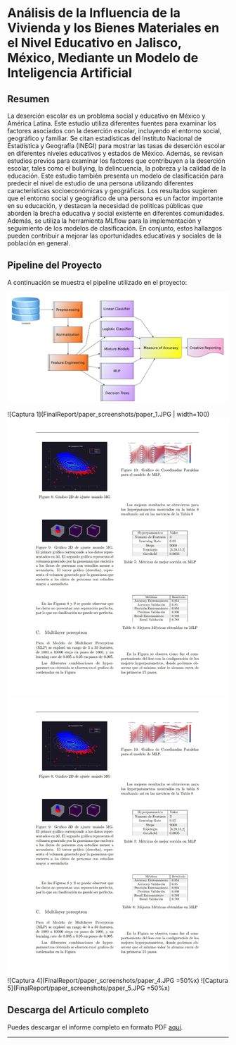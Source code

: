 # Análisis de la Influencia de la Vivienda y los Bienes Materiales en el Nivel Educativo en Jalisco, México, Mediante un Modelo de Inteligencia Artificial

## Resumen
La deserción escolar es un problema social y educativo en México y América Latina. Este estudio utiliza diferentes fuentes para examinar los factores asociados con la deserción escolar, incluyendo el entorno social, geográfico y familiar. Se citan estadísticas del Instituto Nacional de Estadística y Geografía (INEGI) para mostrar las tasas de deserción escolar en diferentes niveles educativos y estados de México. Además, se revisan estudios previos para examinar los factores que contribuyen a la deserción escolar, tales como el bullying, la delincuencia, la pobreza y la calidad de la educación. Este estudio también presenta un modelo de clasificación para predecir el nivel de estudio de una persona utilizando diferentes características socioeconómicas y geográficas. Los resultados sugieren que el entorno social y geográfico de una persona es un factor importante en su educación, y destacan la necesidad de políticas públicas que aborden la brecha educativa y social existente en diferentes comunidades. Además, se utiliza la herramienta MLflow para la implementación y seguimiento de los modelos de clasificación. En conjunto, estos hallazgos pueden contribuir a mejorar las oportunidades educativas y sociales de la población en general.

## Pipeline del Proyecto
A continuación se muestra el pipeline utilizado en el proyecto:

![Pipeline](FinalReport\LatexImages\pipeline.JPG)

![Captura 1](FinalReport/paper_screenshots/paper_1.JPG | width=100)
![Captura 2](FinalReport/paper_screenshots/paper_3.JPG)
![Captura 3](FinalReport/paper_screenshots/paper_3.JPG)
![Captura 4](FinalReport/paper_screenshots/paper_4.JPG =50%x)
![Captura 5](FinalReport/paper_screenshots/paper_5.JPG =50%x)

## Descarga del Articulo completo
Puedes descargar el informe completo en formato PDF [aquí](Proyecto_final\FinalReport\paper.pdf).

---
